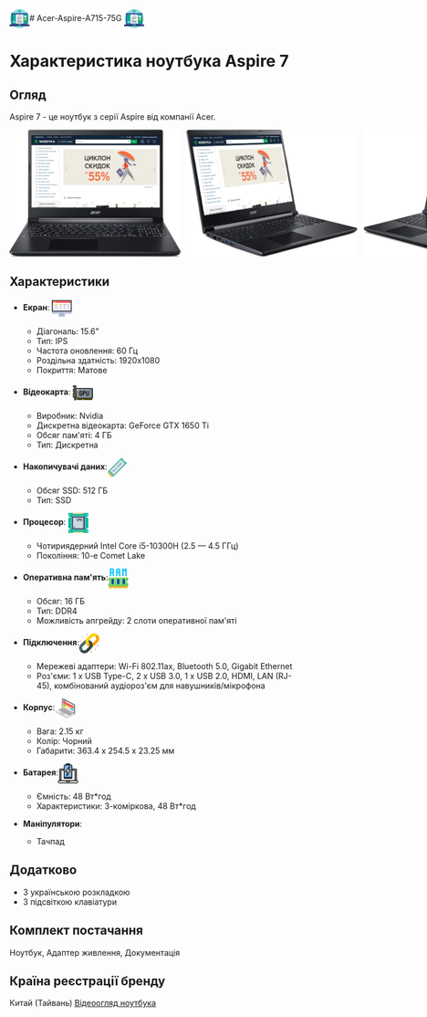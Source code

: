 <img src="icon/notcolor.svg" style="vertical-align: middle; width: 35px; height: 35px;"># Acer-Aspire-A715-75G <img src="icon/notcolor.svg" style="vertical-align: middle; width: 35px; height: 35px;">
# Характеристика ноутбука Aspire 7

## Огляд
Aspire 7 - це ноутбук з серії Aspire від компанії Acer.

<div style="display: flex;">
    <img src="img/1.webp" style="width: 300px; margin-right: 10px;">
    <img src="img/2.webp" style="width: 300px; margin-right: 10px;">
    <img src="img/3.webp" style="width: 300px;">
</div>


## Характеристики 
- **Екран**: <img src="icon/Screen.svg" style="vertical-align: middle; width: 35px; height: 35px;">
  - Діагональ: 15.6"
  - Тип: IPS
  - Частота оновлення: 60 Гц
  - Роздільна здатність: 1920x1080
  - Покриття: Матове

- **Відеокарта**: <img src="icon/Video card.svg" alt="Відеокарта" style="vertical-align: middle; width: 35px; height: 35px;"> 
  - Виробник: Nvidia
  - Дискретна відеокарта: GeForce GTX 1650 Ti
  - Обсяг пам'яті: 4 ГБ
  - Тип: Дискретна

- **Накопичувачі даних**:<img src="icon/SSD.svg" alt="SSD" style="vertical-align: middle; width: 35px; height: 35px;">
  - Обсяг SSD: 512 ГБ
  - Тип: SSD

- **Процесор**: <img src="icon/Processor.svg" style="vertical-align: middle; width: 35px; height: 35px;">
  - Чотириядерний Intel Core i5-10300H (2.5 — 4.5 ГГц)
  - Покоління: 10-е Comet Lake

- **Оперативна пам'ять**:<img src="icon/RAM.svg" style="vertical-align: middle; width: 35px; height: 35px;">
  - Обсяг: 16 ГБ
  - Тип: DDR4
  - Можливість апгрейду: 2 слоти оперативної пам'яті

- **Підключення**:<img src="icon/Connection.svg" style="vertical-align: middle; width: 35px; height: 35px;">
  - Мережеві адаптери: Wi-Fi 802.11ax, Bluetooth 5.0, Gigabit Ethernet
  - Роз'єми: 1 x USB Type-C, 2 x USB 3.0, 1 x USB 2.0, HDMI, LAN (RJ-45), комбінований аудіороз'єм для навушників/мікрофона

- **Корпус**:<img src="icon/Laptop case.svg" style="vertical-align: middle; width: 35px; height: 35px;">
  - Вага: 2.15 кг
  - Колір: Чорний
  - Габарити: 363.4 x 254.5 x 23.25 мм

- **Батарея**:<img src="icon/Battery laptop.svg" style="vertical-align: middle; width: 35px; height: 35px;">
  - Ємність: 48 Вт*год
  - Характеристики: 3-коміркова, 48 Вт*год

- **Маніпулятори**:
  - Тачпад

## Додатково
- З українською розкладкою
- З підсвіткою клавіатури

## Комплект постачання
Ноутбук, Адаптер живлення, Документація

## Країна реєстрації бренду
Китай (Тайвань)
[Відеоогляд ноутбука](https://drive.google.com/file/d/1ZTtmV92y4a55JR3FTOYnbwCGqhAa1HRH/view?usp=sharing)
